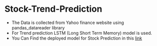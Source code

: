 # Stock-Trend-Prediction

- The Data is collected from Yahoo finance website using pandas_datareader library
- For Trend prediction LSTM (Long Short Term Memory) model is used.
- You Can Find the deployed model for Stock Prediction in this [link](https://pratikdatey-stock-trend-prediction-stock-trend-0zx5hy.streamlitapp.com/)

